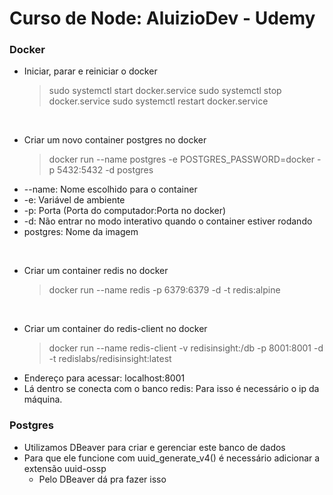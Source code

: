 # Curso de Node: AluizioDev - Udemy

### Docker

- Iniciar, parar e reiniciar o docker
  > sudo systemctl start docker.service
  > sudo systemctl stop docker.service
  > sudo systemctl restart docker.service

<br>

- Criar um novo container postgres no docker
  > docker run --name postgres -e POSTGRES_PASSWORD=docker -p 5432:5432 -d postgres
- --name: Nome escolhido para o container
- -e: Variável de ambiente
- -p: Porta (Porta do computador:Porta no docker)
- -d: Não entrar no modo interativo quando o container estiver rodando
- postgres: Nome da imagem

<br>

- Criar um container redis no docker
  > docker run --name redis -p 6379:6379 -d -t redis:alpine

<br>

- Criar um container do redis-client no docker
  > docker run --name redis-client -v redisinsight:/db -p 8001:8001 -d -t redislabs/redisinsight:latest
- Endereço para acessar: localhost:8001
- Lá dentro se conecta com o banco redis: Para isso é necessário o ip da máquina.

### Postgres

- Utilizamos DBeaver para criar e gerenciar este banco de dados
- Para que ele funcione com uuid_generate_v4() é necessário adicionar a extensão uuid-ossp
  - Pelo DBeaver dá pra fazer isso
